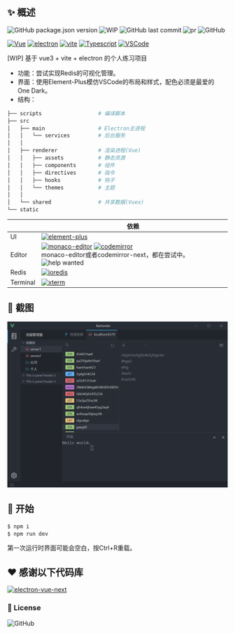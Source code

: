 ## ✨ 概述

![GitHub package.json version](https://img.shields.io/github/package-json/v/unclecarlos/bartender)
![WIP](https://img.shields.io/badge/-WIP-red)
![GitHub last commit](https://img.shields.io/github/last-commit/unclecarlos/bartender)
![pr](https://img.shields.io/badge/PRs-welcome-success)
![GitHub](https://img.shields.io/github/license/UncleCarlos/bartender)

[![Vue](https://img.shields.io/github/package-json/dependency-version/unclecarlos/bartender/vue?color=41B883&label=Vue&logo=vue.js)](https://github.com/vuejs/vue-next)
[![electron](https://img.shields.io/github/package-json/dependency-version/unclecarlos/bartender/dev/electron?color=%239feaf9&label=Electron&logo=electron&logoColor=%239feaf9)](https://github.com/electron/electron)
[![vite](https://img.shields.io/github/package-json/dependency-version/unclecarlos/bartender/dev/vite/dev?label=Vite&color=41B883)]((https://github.com/vitejs/vite))
[![Typescript](https://img.shields.io/badge/Typescript-informational?logo=Typescript&color=3178c6&logoColor=white)](https://github.com/microsoft/TypeScript)
[![VSCode](https://img.shields.io/badge/Editor-VSCode-informational?logo=visual-studio-code&logoColor=23A7F2&color=3178c6)](https://github.com/microsoft/vscode)


[WIP] 基于 vue3 + vite + electron 的个人练习项目

- 功能：尝试实现Redis的可视化管理。
- 界面：使用Element-Plus模仿VSCode的布局和样式，配色必须是最爱的 One Dark。
- 结构：
```sh
├── scripts                  # 编译脚本
├── src
│   ├── main                 # Electron主进程
│   │   └── services         # 后台服务
│   │
│   ├── renderer             # 渲染进程(Vue)
│   │   ├── assets           # 静态资源
│   │   ├── components       # 组件
│   │   ├── directives       # 指令
│   │   ├── hooks            # 钩子
│   │   └── themes           # 主题
│   │
│   └── shared               # 共享数据(Vuex)
└── static
```


| | 依赖|
| --- | -- |
| UI | [![element-plus](https://img.shields.io/github/package-json/dependency-version/unclecarlos/bartender/element-plus)](https://github.com/element-plus/element-plus) |
| Editor | [![monaco-editor](https://img.shields.io/github/package-json/dependency-version/unclecarlos/bartender/monaco-editor)](https://github.com/microsoft/monaco-editor) [![codemirror](https://img.shields.io/github/package-json/dependency-version/unclecarlos/bartender/@codemirror/basic-setup)](https://github.com/codemirror/CodeMirror) <br/> monaco-editor或者codemirror-next，都在尝试中。 ![help wanted](https://img.shields.io/badge/-help%20wanted-red)|
| Redis | [![ioredis](https://img.shields.io/github/package-json/dependency-version/unclecarlos/bartender/ioredis)](https://github.com/luin/ioredis) |
| Terminal | [![xterm](https://img.shields.io/github/package-json/dependency-version/unclecarlos/bartender/xterm)](https://github.com/xtermjs/xterm.js)|


## 🎨 截图
![screenshots](https://github.com/UncleCarlos/bartender/blob/dev/screenshots/20201229011051.png)

## 🚀 开始

```sh
$ npm i
$ npm run dev
```
第一次运行时界面可能会空白，按Ctrl+R重载。
## ❤ 感谢以下代码库

[![electron-vue-next](https://github-readme-stats.vercel.app/api/pin/?username=ci010&repo=electron-vue-next&show_owner=true&theme=onedark)](https://github.com/ci010/electron-vue-next)

### 📄 License

![GitHub](https://img.shields.io/github/license/unclecarlos/bartender)

